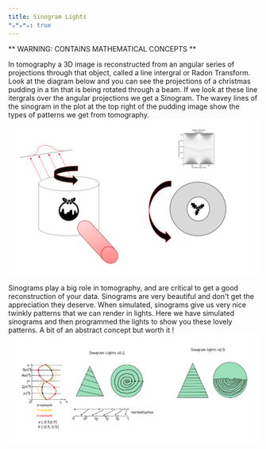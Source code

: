 ```yaml
---
title: Sinogram Lights
ᴴₒᴴₒᴴₒ: true
---
```


** WARNING: CONTAINS MATHEMATICAL CONCEPTS **

In tomography a 3D image is reconstructed from an angular series of projections through that object, called a line intergral or Radon Transform. Look at the diagram below and you can see the projections of a christmas pudding in a tin that is being rotated through a beam.  If we look at these line itergrals over the angular projections we get a Sinogram. The wavey lines of the sinogram in the plot at the top right of the pudding image show the types of patterns we get from tomography.
![image](./assets/images/sinogram_lights/sinogram_pudding.PNG)

Sinograms play a big role in tomography, and are critical to get a good reconstruction of your data. Sinograms are very beautiful and don't get the appreciation they deserve. When simulated, sinograms give us  very nice twinkly patterns that we can render in lights. Here we have simulated sinograms and then programmed the lights to show you these lovely patterns. A bit of an abstract concept but worth it !
![image](./assets/images/sinogram_lights/tree_ideas.png)